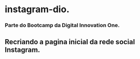 # instagram-dio.

### Parte do Bootcamp da Digital Innovation One.

## Recriando a pagina inicial da rede social Instagram.
